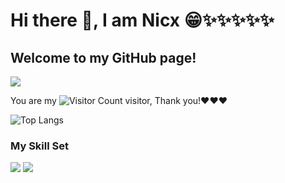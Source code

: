 # Hi there 👋, I am Nicx 😁✨✨✨✨✨

## Welcome to my GitHub page!
<!--
**Nicxhan/Nicxhan** is a ✨ _special_ ✨ repository because its `README.md` (this file) appears on your GitHub profile.

Here are some ideas to get you started:

- 🔭 I’m currently working on Yamaguchi University
- 🌱 I’m currently learning ...
- 👯 I’m looking to collaborate on ...
- 🤔 I’m looking for help with ...
- 💬 Ask me about ...
- 📫 How to reach me: ...
- 😄 Pronouns: ...
- ⚡ Fun fact: ...
-->
![](https://github-readme-stats.vercel.app/api?username=Nicxhan&show_icons=true&theme=transparent)

You are my ![Visitor Count](https://profile-counter.glitch.me/Nicxhan/count.svg) visitor, Thank you!:heart::heart::heart:

![Top Langs](https://github-readme-stats.vercel.app/api/top-langs/?username=Nicxhan&layout=compact&theme=tokyonight)





### My Skill Set


![](https://img.shields.io/badge/Python-3776AB?style=for-the-badge&logo=python&logoColor=white)
![](https://img.shields.io/badge/Java-ED8B00?style=for-the-badge&logo=openjdk&logoColor=white)



